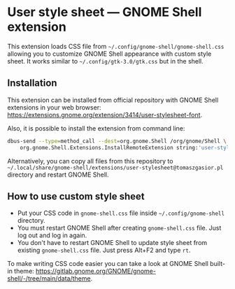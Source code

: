 User style sheet — GNOME Shell extension
===

This extension loads CSS file from `~/.config/gnome-shell/gnome-shell.css`
allowing you to customize GNOME Shell appearance with custom style sheet.
It works similar to `~/.config/gtk-3.0/gtk.css` but in the shell.

Installation
---

This extension can be installed from official repository with GNOME Shell
extensions in your web browser:
https://extensions.gnome.org/extension/3414/user-stylesheet-font.

Also, it is possible to install the extension from command line:

```bash
dbus-send --type=method_call --dest=org.gnome.Shell /org/gnome/Shell \
    org.gnome.Shell.Extensions.InstallRemoteExtension string:'user-stylesheet@tomaszgasior.pl'
```

Alternatively, you can copy all files from this repository to
`~/.local/share/gnome-shell/extensions/user-stylesheet@tomaszgasior.pl`
directory and restart GNOME Shell.

How to use custom style sheet
---

* Put your CSS code in `gnome-shell.css` file inside `~/.config/gnome-shell` directory.
* You must restart GNOME Shell after creating `gnome-shell.css` file.
  Just log out and log in again.
* You don't have to restart GNOME Shell to update style sheet from existing
  `gnome-shell.css` file. Just press Alt+F2 and type `rt`.

To make writing CSS code easier you can take a look at GNOME Shell built-in theme:
https://gitlab.gnome.org/GNOME/gnome-shell/-/tree/main/data/theme.
